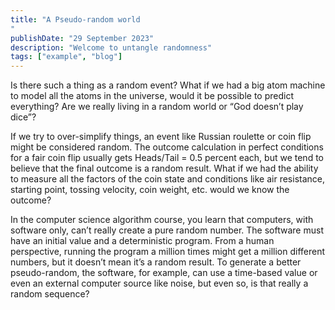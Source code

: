 ```yaml
---
title: "A Pseudo-random world 
"
publishDate: "29 September 2023"
description: "Welcome to untangle randomness"
tags: ["example", "blog"]
---
```


Is there such a thing as a random event? 
What if we had a big atom machine to model all the atoms in the universe, would it be possible to predict everything? 
Are we really living in a random world or “God doesn’t play dice”? 

If we try to over-simplify things, an event like Russian roulette or coin flip might be considered random. The outcome calculation in perfect conditions for a fair coin flip usually gets Heads/Tail = 0.5 percent each, but we tend to believe that the final outcome is a random result. 
What if we had the ability to measure all the factors of the coin state and conditions like air resistance, starting point, tossing velocity, coin weight, etc. would we know the outcome? 

In the computer science algorithm course, you learn that computers, with software only, can’t really create a pure random number. The software must have an initial value and a deterministic program. From a human perspective, running the program a million times might get a million different numbers, but it doesn’t mean it’s a random result. To generate a better pseudo-random, the software, for example, can use a time-based value or even an external computer source like noise, but even so, is that really a random sequence? 

